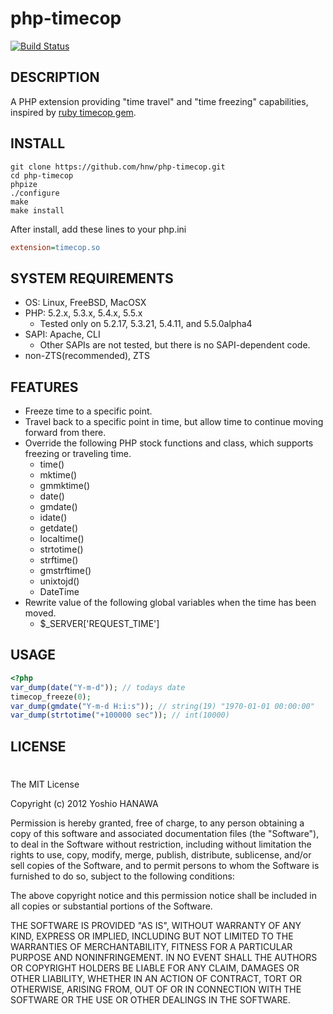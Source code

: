 # php-timecop

[![Build Status](https://travis-ci.org/hnw/php-timecop.png)](https://travis-ci.org/hnw/php-timecop)

## DESCRIPTION

A PHP extension providing "time travel" and "time freezing" capabilities, inspired by [ruby timecop gem](http://github.com/jtrupiano/timecop).

## INSTALL

```
git clone https://github.com/hnw/php-timecop.git
cd php-timecop
phpize
./configure
make
make install
```

After install, add these lines to your php.ini

```ini
extension=timecop.so
```

## SYSTEM REQUIREMENTS

- OS: Linux, FreeBSD, MacOSX
- PHP: 5.2.x, 5.3.x, 5.4.x, 5.5.x
  - Tested only on 5.2.17, 5.3.21, 5.4.11, and 5.5.0alpha4
- SAPI: Apache, CLI
  - Other SAPIs are not tested, but there is no SAPI-dependent code.
- non-ZTS(recommended), ZTS

## FEATURES

- Freeze time to a specific point.
- Travel back to a specific point in time, but allow time to continue moving forward from there.
- Override the following PHP stock functions and class, which supports freezing or traveling time.
  - time()
  - mktime()
  - gmmktime()
  - date()
  - gmdate()
  - idate()
  - getdate()
  - localtime()
  - strtotime()
  - strftime()
  - gmstrftime()
  - unixtojd()
  - DateTime
- Rewrite value of the following global variables when the time has been moved.
  - $_SERVER['REQUEST_TIME']


## USAGE

```php
<?php
var_dump(date("Y-m-d")); // todays date
timecop_freeze(0);
var_dump(gmdate("Y-m-d H:i:s")); // string(19) "1970-01-01 00:00:00"
var_dump(strtotime("+100000 sec")); // int(10000)
```

## LICENSE
#
The MIT License

Copyright (c) 2012 Yoshio HANAWA

Permission is hereby granted, free of charge, to any person obtaining a copy of this software and associated documentation files (the "Software"), to deal in the Software without restriction, including without limitation the rights to use, copy, modify, merge, publish, distribute, sublicense, and/or sell copies of the Software, and to permit persons to whom the Software is furnished to do so, subject to the following conditions:

The above copyright notice and this permission notice shall be included in all copies or substantial portions of the Software.

THE SOFTWARE IS PROVIDED "AS IS", WITHOUT WARRANTY OF ANY KIND, EXPRESS OR IMPLIED, INCLUDING BUT NOT LIMITED TO THE WARRANTIES OF MERCHANTABILITY, FITNESS FOR A PARTICULAR PURPOSE AND NONINFRINGEMENT. IN NO EVENT SHALL THE AUTHORS OR COPYRIGHT HOLDERS BE LIABLE FOR ANY CLAIM, DAMAGES OR OTHER LIABILITY, WHETHER IN AN ACTION OF CONTRACT, TORT OR OTHERWISE, ARISING FROM, OUT OF OR IN CONNECTION WITH THE SOFTWARE OR THE USE OR OTHER DEALINGS IN THE SOFTWARE.
